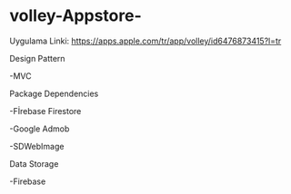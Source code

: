 # volley-Appstore-

Uygulama Linki: https://apps.apple.com/tr/app/volley/id6476873415?l=tr

Design Pattern

-MVC

Package Dependencies

-Fİrebase Firestore

-Google Admob

-SDWebImage

Data Storage

-Firebase
